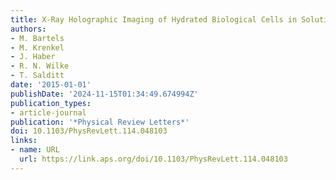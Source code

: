 ```yaml
---
title: X-Ray Holographic Imaging of Hydrated Biological Cells in Solution
authors:
- M. Bartels
- M. Krenkel
- J. Haber
- R. N. Wilke
- T. Salditt
date: '2015-01-01'
publishDate: '2024-11-15T01:34:49.674994Z'
publication_types:
- article-journal
publication: '*Physical Review Letters*'
doi: 10.1103/PhysRevLett.114.048103
links:
- name: URL
  url: https://link.aps.org/doi/10.1103/PhysRevLett.114.048103
---
```

